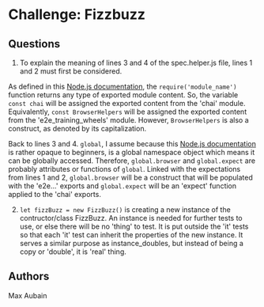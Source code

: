 # Challenge: Fizzbuzz

## Questions
1. To explain the meaning of lines 3 and 4 of the spec.helper.js file, lines 1 and 2 must first be considered.

As defined in this [Node.js documentation](https://nodejs.org/api/modules.html#modules_require_id), the ```require('module_name')``` function returns any type of exported module content.  So, the variable ```const chai``` will be assigned the exported content from the 'chai' module.  Equivalently, ```const BrowserHelpers``` will be assigned the exported content from the 'e2e_training_wheels' module.  However, ```BrowserHelpers``` is also a construct, as denoted by its capitalization.

Back to lines 3 and 4.  ```global```, I assume because this [Node.js documentation](https://nodejs.org/api/globals.html#globals_global) is rather opaque to beginners, is a global namespace object which means it can be globally accessed.  Therefore, ```global.browser``` and ```global.expect``` are probably attributes or functions of ```global```.  Linked with the expectations from lines 1 and 2, ```global.browser``` will be a construct that will be populated with the 'e2e...' exports and ```global.expect``` will be an 'expect' function applied to the 'chai' exports.

2. ```let fizzBuzz = new FizzBuzz()``` is creating a new instance of the contructor/class FizzBuzz.  An instance is needed for further tests to use, or else there will be no 'thing' to test.  It is put outside the 'it' tests so that each 'it' test can inherit the properties of the new instance.  It serves a similar purpose as instance_doubles, but instead of being a copy or 'double', it is 'real' thing.



## Authors
Max Aubain